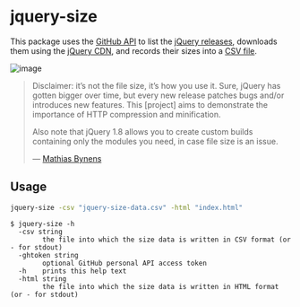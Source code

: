# jquery-size

This package uses the [GitHub API](https://developer.github.com/v3/repos/#list-tags) to list the [jQuery releases](https://github.com/jquery/jquery/releases), downloads them using the [jQuery CDN](https://code.jquery.com/), and records their sizes into a
[CSV file](https://en.wikipedia.org/wiki/Comma-separated_values).

![image](https://user-images.githubusercontent.com/110829/42650722-01d38c3a-85c2-11e8-8383-7cacb38a1a4a.png)

> Disclaimer: it’s not the file size, it’s how you use it. Sure, jQuery has gotten bigger over time, but every new release patches bugs and/or introduces new features. This [project] aims to demonstrate the importance of HTTP compression and minification.
>
> Also note that jQuery 1.8 allows you to create custom builds containing only the modules you need, in case file size is an issue.
> 
> &mdash; [Mathias Bynens](https://mathiasbynens.be/demo/jquery-size)


## Usage

```sh
jquery-size -csv "jquery-size-data.csv" -html "index.html"
```

```
$ jquery-size -h
  -csv string
        the file into which the size data is written in CSV format (or - for stdout)
  -ghtoken string
        optional GitHub personal API access token
  -h    prints this help text
  -html string
        the file into which the size data is written in HTML format (or - for stdout)
```
